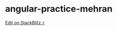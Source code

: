 # angular-practice-mehran

[Edit on StackBlitz ⚡️](https://stackblitz.com/edit/angular-practice-mehran)